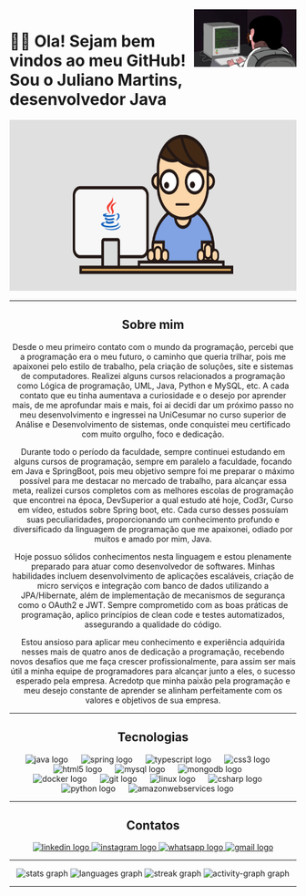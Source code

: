 
  
 <img src = "baner.webp" width = "180px" align = "right">


# 👋🏻 Ola! Sejam bem vindos ao meu GitHub! Sou o Juliano Martins, desenvolvedor Java

<div align ="center">

<img src = "javaGif.gif" height = "300" width ="550" >

---

## Sobre mim

Desde o meu primeiro contato com o mundo da programação, percebi que a programação era o meu futuro, o caminho que queria trilhar, pois me apaixonei pelo estilo de trabalho, pela criação de soluções, site e sistemas de computadores. Realizei alguns cursos relacionados a programação como Lógica de programação, UML, Java, Python e MySQL, etc. A cada contato que eu tinha aumentava a curiosidade e o desejo por aprender mais, de me aprofundar mais e mais, foi ai decidi dar um próximo passo no meu desenvolvimento e ingressei na UniCesumar no curso superior de Análise e Desenvolvimento de sistemas, onde conquistei meu certificado com muito orgulho, foco  e dedicação.

Durante todo o período da faculdade, sempre continuei estudando em alguns cursos de programação, sempre em paralelo a faculdade, focando em Java e SpringBoot, pois meu objetivo sempre foi me preparar o máximo possível para me destacar no mercado de trabalho, para alcançar essa meta, realizei cursos completos com as melhores escolas de programação que encontrei na época, DevSuperior a qual estudo até hoje, Cod3r, Curso em vídeo, estudos sobre Spring boot, etc. Cada curso desses possuíam suas peculiaridades, proporcionando um conhecimento profundo e diversificado da linguagem de programação que me apaixonei, odiado por muitos e amado por mim, Java.

Hoje possuo sólidos conhecimentos nesta linguagem e estou plenamente preparado para atuar como desenvolvedor de softwares. Minhas habilidades incluem desenvolvimento de aplicações escaláveis, criação de micro serviços e integração com banco de dados utilizando a JPA/Hibernate, além de implementação de mecanismos de segurança como o OAuth2 e JWT. Sempre comprometido com as boas práticas de programação, aplico princípios de clean code e testes automatizados, assegurando a qualidade do código.

Estou ansioso para aplicar meu conhecimento e experiência adquirida nesses mais de quatro anos de dedicação a programação, recebendo novos desafios que me faça crescer profissionalmente, para assim ser mais útil a minha equipe de programadores para alcançar junto a eles, o sucesso esperado pela empresa. Acredotp que minha paixão pela programação e meu desejo constante de aprender se alinham perfeitamente com os valores e objetivos de sua empresa.


---

   ## Tecnologias

<div align="center">
  <img src="https://cdn.jsdelivr.net/gh/devicons/devicon/icons/java/java-original.svg" height="40" alt="java logo"  />
  <img width="15" />
  <img src="https://cdn.jsdelivr.net/gh/devicons/devicon/icons/spring/spring-original.svg" height="40" alt="spring logo"  />
  <img width="15" />
  <img src="https://cdn.jsdelivr.net/gh/devicons/devicon/icons/typescript/typescript-original.svg" height="40" alt="typescript logo"  />
  <img width="15" />
  <img src="https://cdn.jsdelivr.net/gh/devicons/devicon/icons/css3/css3-original.svg" height="40" alt="css3 logo"  />
  <img width="15" />
  <img src="https://cdn.jsdelivr.net/gh/devicons/devicon/icons/html5/html5-original.svg" height="40" alt="html5 logo"  />
  <img width="15" />
  <img src="https://cdn.jsdelivr.net/gh/devicons/devicon/icons/mysql/mysql-original.svg" height="40" alt="mysql logo"  />
  <img width="15" />
  <img src="https://cdn.jsdelivr.net/gh/devicons/devicon/icons/mongodb/mongodb-original.svg" height="40" alt="mongodb logo"  />
  <img width="15" />
  
  </div>
  
  <div align="center">
  <img src="https://cdn.jsdelivr.net/gh/devicons/devicon/icons/docker/docker-original.svg" height="40" alt="docker logo"  />
  <img width="15" />
  <img src="https://cdn.jsdelivr.net/gh/devicons/devicon/icons/git/git-original.svg" height="40" alt="git logo"  />
  <img width="15" />  
  <img src="https://cdn.jsdelivr.net/gh/devicons/devicon/icons/linux/linux-original.svg" height="40" alt="linux logo"  />
  <img width="15" />
  <img src="https://cdn.jsdelivr.net/gh/devicons/devicon/icons/csharp/csharp-original.svg" height="40" alt="csharp logo"  />
  <img width="15" />
  <img src="https://cdn.jsdelivr.net/gh/devicons/devicon/icons/python/python-original.svg" height="40" alt="python logo"  />
  <img width="15" />
  <img src="https://cdn.jsdelivr.net/gh/devicons/devicon/icons/amazonwebservices/amazonwebservices-line-wordmark.svg" height="40" alt="amazonwebservices logo"  />
  <img width="15" />
</div>

  
---

## Contatos


  <div align="center">
  <a href="https://www.linkedin.com/in/julianomarthins/" target="_blank">
    <img src="https://raw.githubusercontent.com/maurodesouza/profile-readme-generator/master/src/assets/icons/social/linkedin/default.svg" width="52" height="40" alt="linkedin logo"  />
  </a>
  <a href="https://www.instagram.com/poa.martins/" target="_blank">
    <img src="https://raw.githubusercontent.com/maurodesouza/profile-readme-generator/master/src/assets/icons/social/instagram/default.svg" width="52" height="40" alt="instagram logo"  />
  </a>
  <a href="https://wa.me/5551996440559" target="_blank">
    <img src="https://raw.githubusercontent.com/maurodesouza/profile-readme-generator/master/src/assets/icons/social/whatsapp/default.svg" width="52" height="40" alt="whatsapp logo"  />
  </a>
  <a href="mailto:julianopoamartins@gmail.com" target="_blank">
    <img src="https://raw.githubusercontent.com/maurodesouza/profile-readme-generator/master/src/assets/icons/social/gmail/default.svg" width="52" height="40" alt="gmail logo"  />
  </a>
  

---

<div align="center">
  <img src="https://github-readme-stats.vercel.app/api?username=julianomarthins&hide_title=false&hide_rank=false&show_icons=true&include_all_commits=true&count_private=true&disable_animations=false&theme=radical&locale=pt-br&hide_border=false&order=1" height="150" alt="stats graph"  />
  <img src="https://github-readme-stats.vercel.app/api/top-langs?username=julianomarthins&locale=pt-br&hide_title=false&layout=compact&card_width=320&langs_count=5&theme=radical&hide_border=false&order=2" height="150" alt="languages graph"  />
  <img src="https://streak-stats.demolab.com?user=julianomarthins&locale=pt-br&mode=daily&theme=radical&hide_border=false&border_radius=5&order=3" height="150" alt="streak graph"  />
  <img src="https://github-readme-activity-graph.vercel.app/graph?username=julianomarthins&radius=16&theme=redical&area=true&order=5" height="300" alt="activity-graph graph"  />
</div>


---

